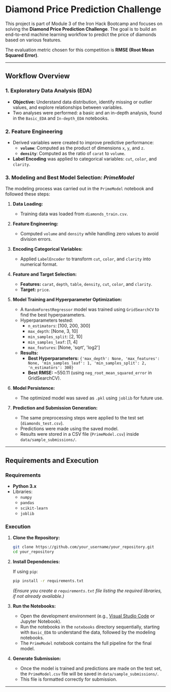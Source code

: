 # Diamond Price Prediction Challenge

This project is part of Module 3 of the Iron Hack Bootcamp and focuses on solving the **Diamond Price Prediction Challenge**. The goal is to build an end-to-end machine learning workflow to predict the price of diamonds based on various features.

The evaluation metric chosen for this competition is **RMSE (Root Mean Squared Error)**.

---

## Workflow Overview

### 1. Exploratory Data Analysis (EDA)
- **Objective:** Understand data distribution, identify missing or outlier values, and explore relationships between variables.
- Two analyses were performed: a basic and an in-depth analysis, found in the `Basic_EDA` and `In-depth_EDA` notebooks.

### 2. Feature Engineering
- Derived variables were created to improve predictive performance:
  - **`volume`**: Computed as the product of dimensions `x`, `y`, and `z`.
  - **`density`**: Computed as the ratio of `carat` to `volume`.
- **Label Encoding** was applied to categorical variables: `cut`, `color`, and `clarity`.

### 3. Modeling and Best Model Selection: *PrimeModel*
The modeling process was carried out in the `PrimeModel` notebook and followed these steps:

1. **Data Loading:**
   - Training data was loaded from `diamonds_train.csv`.

2. **Feature Engineering:**
   - Computed `volume` and `density` while handling zero values to avoid division errors.

3. **Encoding Categorical Variables:**
   - Applied `LabelEncoder` to transform `cut`, `color`, and `clarity` into numerical format.

4. **Feature and Target Selection:**
   - **Features:** `carat`, `depth`, `table`, `density`, `cut`, `color`, and `clarity`.
   - **Target:** `price`.

5. **Model Training and Hyperparameter Optimization:**
   - A `RandomForestRegressor` model was trained using `GridSearchCV` to find the best hyperparameters.
   - Hyperparameters tested:
     - `n_estimators`: [100, 200, 300]
     - `max_depth`: [None, 3, 10]
     - `min_samples_split`: [2, 10]
     - `min_samples_leaf`: [1, 4]
     - `max_features`: [None, 'sqrt', 'log2']
   - **Results:**
     - **Best Hyperparameters:** `{'max_depth': None, 'max_features': None, 'min_samples_leaf': 1, 'min_samples_split': 2, 'n_estimators': 300}`
     - **Best RMSE:** ~550.11 (using `neg_root_mean_squared_error` in GridSearchCV).

6. **Model Persistence:**
   - The optimized model was saved as `.pkl` using `joblib` for future use.

7. **Prediction and Submission Generation:**
   - The same preprocessing steps were applied to the test set (`diamonds_test.csv`).
   - Predictions were made using the saved model.
   - Results were stored in a CSV file (`PrimeModel.csv`) inside `data/sample_submissions/`.

---

## Requirements and Execution

### Requirements
- **Python 3.x**
- Libraries:
  - `numpy`
  - `pandas`
  - `scikit-learn`
  - `joblib`

### Execution
1. **Clone the Repository:**

   ```bash
   git clone https://github.com/your_username/your_repository.git
   cd your_repository
   ```

2. **Install Dependencies:**

   If using `pip`:
   ```bash
   pip install -r requirements.txt
   ```
   *(Ensure you create a `requirements.txt` file listing the required libraries, if not already available.)*

3. **Run the Notebooks:**

   - Open the development environment (e.g., [Visual Studio Code](https://code.visualstudio.com/) or Jupyter Notebook).
   - Run the notebooks in the `notebooks` directory sequentially, starting with `Basic_EDA` to understand the data, followed by the modeling notebooks.
   - The `PrimeModel` notebook contains the full pipeline for the final model.

4. **Generate Submission:**
   - Once the model is trained and predictions are made on the test set, the `PrimeModel.csv` file will be saved in `data/sample_submissions/`.
   - This file is formatted correctly for submission.

---